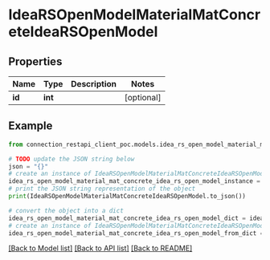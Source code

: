 # IdeaRSOpenModelMaterialMatConcreteIdeaRSOpenModel


## Properties

Name | Type | Description | Notes
------------ | ------------- | ------------- | -------------
**id** | **int** |  | [optional] 

## Example

```python
from connection_restapi_client_poc.models.idea_rs_open_model_material_mat_concrete_idea_rs_open_model import IdeaRSOpenModelMaterialMatConcreteIdeaRSOpenModel

# TODO update the JSON string below
json = "{}"
# create an instance of IdeaRSOpenModelMaterialMatConcreteIdeaRSOpenModel from a JSON string
idea_rs_open_model_material_mat_concrete_idea_rs_open_model_instance = IdeaRSOpenModelMaterialMatConcreteIdeaRSOpenModel.from_json(json)
# print the JSON string representation of the object
print(IdeaRSOpenModelMaterialMatConcreteIdeaRSOpenModel.to_json())

# convert the object into a dict
idea_rs_open_model_material_mat_concrete_idea_rs_open_model_dict = idea_rs_open_model_material_mat_concrete_idea_rs_open_model_instance.to_dict()
# create an instance of IdeaRSOpenModelMaterialMatConcreteIdeaRSOpenModel from a dict
idea_rs_open_model_material_mat_concrete_idea_rs_open_model_from_dict = IdeaRSOpenModelMaterialMatConcreteIdeaRSOpenModel.from_dict(idea_rs_open_model_material_mat_concrete_idea_rs_open_model_dict)
```
[[Back to Model list]](../README.md#documentation-for-models) [[Back to API list]](../README.md#documentation-for-api-endpoints) [[Back to README]](../README.md)



